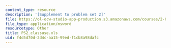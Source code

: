 ```yaml
---
content_type: resource
description: '[Supplement to problem set 2]'
file: https://ol-ocw-studio-app-production.s3.amazonaws.com/courses/2-082-ship-structural-analysis-design-13-122-spring-2003/f4d5d70d2d4caa1599edf1cb8a98dafc_PS2_classuse.xls
file_type: application/msword
resourcetype: Other
title: PS2_classuse.xls
uid: f4d5d70d-2d4c-aa15-99ed-f1cb8a98dafc
---
```


